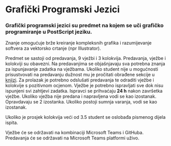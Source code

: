 # Grafički Programski Jezici
### Grafički programski jezici su predmet na kojem se uči grafičko programiranje u PostScript jeziku. 
Znanje omogućuje brže kreiranje kompleksnih grafika i razumijevanje softvera za vektorsko crtanje (npr Illustrator).

Predmet se sastoji od predavanja, 9 vježbi i 3 kolokvija. Predavanja, vježbe i kolokviji su obavezni. 
Na predavanjima se objašnjavaju sva potrebna znanja za ispunjavanje zadatka na vježbama. 
Ukoliko student nije u mogućnosti prisustvovati na predavanju dužnost mu je pročitati obrađene sekcije u [knjizi](http://free-zg.htnet.hr/kpap/).
Za prolazak je potrebno odslušati predavanja te odraditi vježbe i kolokvije s pozitivnom ocjenom.
Vježbe je potrebno ispravljati sve dok nisu ispunjeni svi zahtjevi zadatka. 
Ispravci se prihvaćaju **24 h** nakon završetka vježbe. Ukoliko vježba nije predana i napravljena vodi se kao izostanak. Opravdavaju se 2 izostanka.
Ukoliko postoji sumnja varanja, vodi se kao izostanak.

Ukoliko je prosjek kolokvija veći od 3.5 student se oslobađa pismenog dijela ispita.

Vježbe će se održavati na kombinaciji Microsoft Teams i GitHuba. Predavanja će se održavati na Microsoft Teams platformi uživo.
